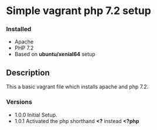 # Simple vagrant php 7.2 setup

### Installed

* Apache
* PHP 7.2
* Based on **ubuntu/xenial64** setup

## Description

This a basic vagrant file which installs apache and php 7.2.

### Versions

* 1.0.0 Initial Setup.
* 1.0.1 Activated the php shorthand **<?** instead **<?php**




